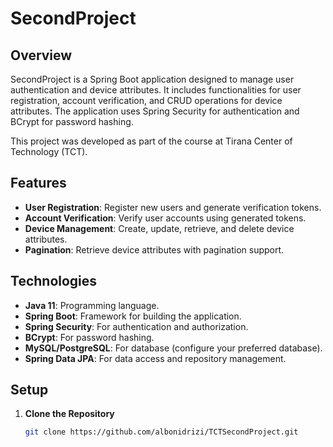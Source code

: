 # SecondProject

## Overview

SecondProject is a Spring Boot application designed to manage user authentication and device attributes. It includes functionalities for user registration, account verification, and CRUD operations for device attributes. The application uses Spring Security for authentication and BCrypt for password hashing.

This project was developed as part of the course at Tirana Center of Technology (TCT).

## Features

- **User Registration**: Register new users and generate verification tokens.
- **Account Verification**: Verify user accounts using generated tokens.
- **Device Management**: Create, update, retrieve, and delete device attributes.
- **Pagination**: Retrieve device attributes with pagination support.

## Technologies

- **Java 11**: Programming language.
- **Spring Boot**: Framework for building the application.
- **Spring Security**: For authentication and authorization.
- **BCrypt**: For password hashing.
- **MySQL/PostgreSQL**: For database (configure your preferred database).
- **Spring Data JPA**: For data access and repository management.

## Setup

1. **Clone the Repository**

   ```bash
   git clone https://github.com/albonidrizi/TCTSecondProject.git
